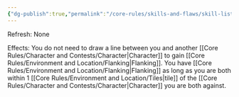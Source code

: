 ```yaml
---
{"dg-publish":true,"permalink":"/core-rules/skills-and-flaws/skill-list/intelect/rank-3/cooperative-combat/"}
---
```


Refresh: None

Effects:
You do not need to draw a line between you and another [[Core Rules/Character and Contests/Character\|Character]] to gain [[Core Rules/Environment and Location/Flanking\|Flanking]]. You have [[Core Rules/Environment and Location/Flanking\|Flanking]] as long as you are both within 1 [[Core Rules/Environment and Location/Tiles\|tile]] of the [[Core Rules/Character and Contests/Character\|Character]] you are both against.